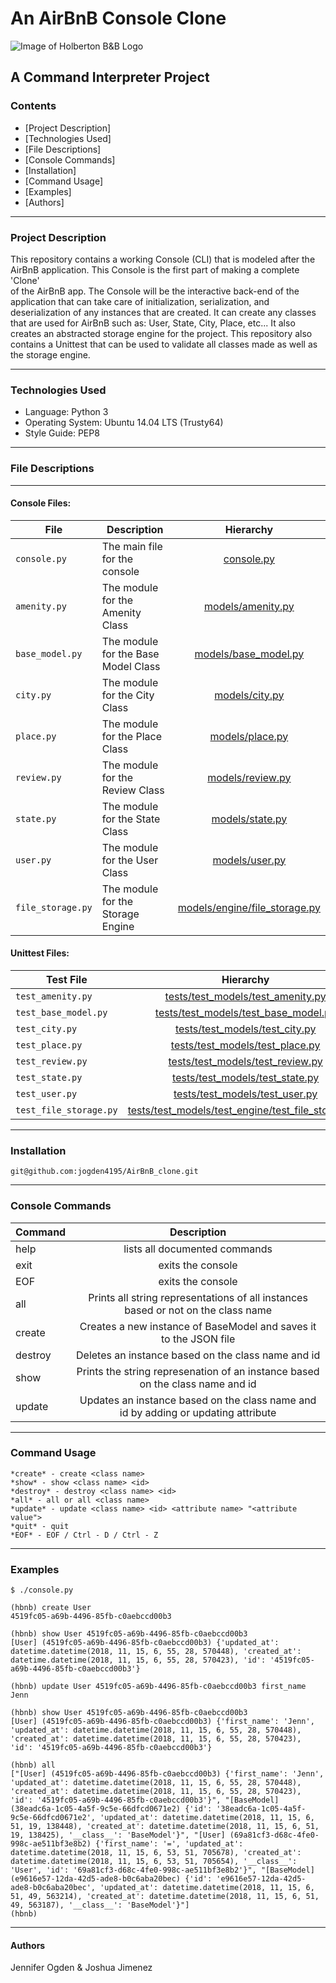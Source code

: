 # An AirBnB Console Clone
![Image of Holberton B&B Logo](https://s3.amazonaws.com/intranet-projects-files/holbertonschool-higher-level_programming+/263/HBTN-hbnb-Final.png)

## A Command Interpreter Project

### Contents
* [Project Description]
* [Technologies Used]
* [File Descriptions]
* [Console Commands]
* [Installation]
* [Command Usage]
* [Examples]
* [Authors]
---

### Project Description
This repository contains a working Console (CLI) that is modeled after the\
AirBnB application. This Console is the first part of making a complete 'Clone'\
of the AirBnB app.  The Console will be the interactive back-end of the\
application that can take care of initialization, serialization, and\
deserialization of any instances that are created.  It can create any classes\
that are used for AirBnB such as: User, State, City, Place, etc... It also\
creates an abstracted storage engine for the project. This repository also\
contains a Unittest that can be used to validate all classes made as well as\
the storage engine.

---

### Technologies Used
* Language: Python 3
* Operating System: Ubuntu 14.04 LTS (Trusty64)
* Style Guide: PEP8

---

### File Descriptions
---
#### Console Files:
| File | Description | Hierarchy |
| --------------- | -------------- |:--------------:|
| `console.py` | The main file for the console | [console.py](console.py) |
| `amenity.py` | The module for the Amenity Class | [models/amenity.py](models/amenity.py) |
| `base_model.py` | The module for the Base Model Class | [models/base_model.py](models/base_model.py) |
| `city.py` | The module for the City Class | [models/city.py](models/city.py) |
| `place.py` | The module for the Place Class | [models/place.py](models/place.py) |
| `review.py` | The module for the Review Class | [models/review.py](models/review.py) |
| `state.py` | The module for the State Class | [models/state.py](models/state.py) |
| `user.py` | The module for the User Class | [models/user.py](models/user.py)                    |
| `file_storage.py` | The module for the Storage Engine | [models/engine/file_storage.py](models/engine/file_storage.py) |

#### Unittest Files:
| Test File | Hierarchy |
| -------------- |:--------------:|
| `test_amenity.py` | [tests/test_models/test_amenity.py](tests/test_models/test_amenity.py) |
| `test_base_model.py`   | [tests/test_models/test_base_model.py](tests/test_models/test_base_model.py) |
| `test_city.py` | [tests/test_models/test_city.py](tests/test_models/test_city.py) |
| `test_place.py` | [tests/test_models/test_place.py](tests/test_models/test_place.py) |
| `test_review.py` | [tests/test_models/test_review.py](tests/test_models/test_review.py) |
| `test_state.py` | [tests/test_models/test_state.py](tests/test_models/test_state.py) |
| `test_user.py` | [tests/test_models/test_user.py](tests/test_models/test_user.py) |
| `test_file_storage.py` | [tests/test_models/test_engine/test_file_storage.py](tests/test_models/test_engine/test_file_storage.py) |

---

### Installation
```
git@github.com:jogden4195/AirBnB_clone.git
```

---

### Console Commands
| Command | Description |
| ------------- |:-------------:|
| help | lists all documented commands |
| exit | exits the console |
| EOF | exits the console |
| all | Prints all string representations of all instances based or not on the class name |
| create | Creates a new instance of BaseModel and saves it to the JSON file |
| destroy | Deletes an instance based on the class name and id |
| show | Prints the string represenation of an instance based on the class name and id |
| update | Updates an instance based on the class name and id by adding or updating attribute |

---

### Command Usage
```
*create* - create <class name>
*show* - show <class name> <id>
*destroy* - destroy <class name> <id>
*all* - all or all <class name>
*update* - update <class name> <id> <attribute name> "<attribute value">
*quit* - quit
*EOF* - EOF / Ctrl - D / Ctrl - Z
```
---

### Examples
```
$ ./console.py

(hbnb) create User
4519fc05-a69b-4496-85fb-c0aebccd00b3

(hbnb) show User 4519fc05-a69b-4496-85fb-c0aebccd00b3
[User] (4519fc05-a69b-4496-85fb-c0aebccd00b3) {'updated_at': datetime.datetime(2018, 11, 15, 6, 55, 28, 570448), 'created_at': datetime.datetime(2018, 11, 15, 6, 55, 28, 570423), 'id': '4519fc05-a69b-4496-85fb-c0aebccd00b3'}

(hbnb) update User 4519fc05-a69b-4496-85fb-c0aebccd00b3 first_name Jenn

(hbnb) show User 4519fc05-a69b-4496-85fb-c0aebccd00b3
[User] (4519fc05-a69b-4496-85fb-c0aebccd00b3) {'first_name': 'Jenn', 'updated_at': datetime.datetime(2018, 11, 15, 6, 55, 28, 570448), 'created_at': datetime.datetime(2018, 11, 15, 6, 55, 28, 570423), 'id': '4519fc05-a69b-4496-85fb-c0aebccd00b3'}

(hbnb) all
["[User] (4519fc05-a69b-4496-85fb-c0aebccd00b3) {'first_name': 'Jenn', 'updated_at': datetime.datetime(2018, 11, 15, 6, 55, 28, 570448), 'created_at': datetime.datetime(2018, 11, 15, 6, 55, 28, 570423), 'id': '4519fc05-a69b-4496-85fb-c0aebccd00b3'}", "[BaseModel] (38eadc6a-1c05-4a5f-9c5e-66dfcd0671e2) {'id': '38eadc6a-1c05-4a5f-9c5e-66dfcd0671e2', 'updated_at': datetime.datetime(2018, 11, 15, 6, 51, 19, 138448), 'created_at': datetime.datetime(2018, 11, 15, 6, 51, 19, 138425), '__class__': 'BaseModel'}", "[User] (69a81cf3-d68c-4fe0-998c-ae511bf3e8b2) {'first_name': '=', 'updated_at': datetime.datetime(2018, 11, 15, 6, 53, 51, 705678), 'created_at': datetime.datetime(2018, 11, 15, 6, 53, 51, 705654), '__class__': 'User', 'id': '69a81cf3-d68c-4fe0-998c-ae511bf3e8b2'}", "[BaseModel] (e9616e57-12da-42d5-ade8-b0c6aba20bec) {'id': 'e9616e57-12da-42d5-ade8-b0c6aba20bec', 'updated_at': datetime.datetime(2018, 11, 15, 6, 51, 49, 563214), 'created_at': datetime.datetime(2018, 11, 15, 6, 51, 49, 563187), '__class__': 'BaseModel'}"]
(hbnb)
```
---

#### Authors
Jennifer Ogden & Joshua Jimenez